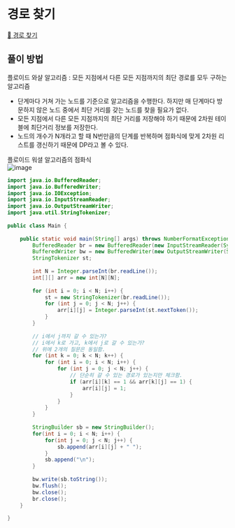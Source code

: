 # 경로 찾기
[:link: 경로 찾기](https://www.acmicpc.net/problem/11403)

## 풀이 방법
플로이드 와샬 알고리즘 : 모든 지점에서 다른 모든 지점까지의 최단 경로를 모두 구하는 알고리즘  
+ 단계마다 거쳐 가는 노드를 기준으로 알고리즘을 수행한다. 하지만 매 단계마다 방문하지 않은 노드 중에서 최단 거리를 갖는 노드를 찾을 필요가 없다.  
+ 모든 지점에서 다른 모든 지점까지의 최단 거리를 저장해야 하기 때문에 2차원 테이블에 최단거리 정보를 저장한다.
+ 노드의 개수가 N개라고 할 때 N번만큼의 단계를 반복하며 점화식에 맞게 2차원 리스트를 갱신하기 때문에 DP라고 볼 수 있다.

플로이드 워셜 알고리즘의 점화식  
![image](https://user-images.githubusercontent.com/77559262/166847127-5b6c972a-f43d-4fa4-8204-3f7ccb97487b.png)


```java
import java.io.BufferedReader;
import java.io.BufferedWriter;
import java.io.IOException;
import java.io.InputStreamReader;
import java.io.OutputStreamWriter;
import java.util.StringTokenizer;
 
public class Main {
 
    public static void main(String[] args) throws NumberFormatException, IOException {
        BufferedReader br = new BufferedReader(new InputStreamReader(System.in));
        BufferedWriter bw = new BufferedWriter(new OutputStreamWriter(System.out));
        StringTokenizer st;
 
        int N = Integer.parseInt(br.readLine());
        int[][] arr = new int[N][N];
 
        for (int i = 0; i < N; i++) {
            st = new StringTokenizer(br.readLine());
            for (int j = 0; j < N; j++) {
                arr[i][j] = Integer.parseInt(st.nextToken());
            }
        }
        
        // i에서 j까지 갈 수 있는가?
        // i에서 k로 가고, k에서 j로 갈 수 있는가?
        // 위에 2개의 질문은 동일함.
        for (int k = 0; k < N; k++) {
            for (int i = 0; i < N; i++) {
                for (int j = 0; j < N; j++) {
                    // 단순히 갈 수 있는 경로가 있는지만 체크함.
                    if (arr[i][k] == 1 && arr[k][j] == 1) {
                        arr[i][j] = 1;
                    }
                }
            }
        }
        
        StringBuilder sb = new StringBuilder();
        for(int i = 0; i < N; i++) {
            for(int j = 0; j < N; j++) {
                sb.append(arr[i][j] + " ");
            }
            sb.append("\n");
        }
        
        bw.write(sb.toString());
        bw.flush();
        bw.close();
        br.close();
    }
 
}
```
